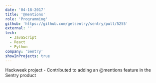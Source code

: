 ```yaml
---
date: '04-18-2017'
title: '@mentions'
role: 'Programming'
github: 'https://github.com/getsentry/sentry/pull/5255'
external: ''
tech:
  - JavaScript
  - React
  - Python
company: 'Sentry'
showInProjects: true
---
```


Hackweek project - Contributed to adding an @mentions feature in the Sentry product
